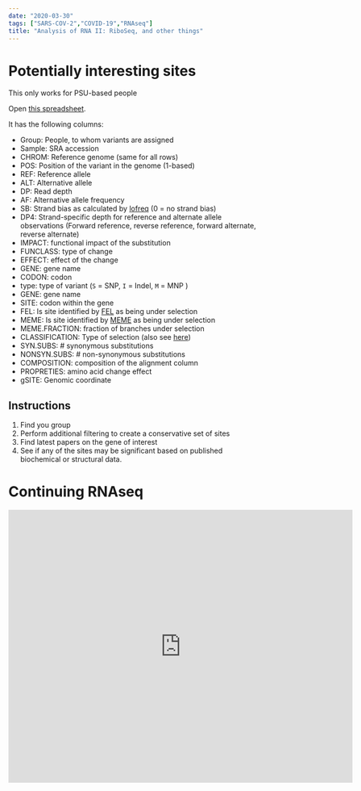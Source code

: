 ```yaml
---
date: "2020-03-30"
tags: ["SARS-COV-2","COVID-19","RNAseq"]
title: "Analysis of RNA II: RiboSeq, and other things"
---
```


# Potentially interesting sites

<div class="alert alert-warning" role="alert">
This only works for PSU-based people
</div>

Open [this spreadsheet](https://docs.google.com/spreadsheets/d/1bp8G68MGqEbuJxROqpjViyZ5YoKWsmyAl0MO3BxOeR8/edit?usp=sharing).

It has the following columns:

 - Group: People, to whom variants are assigned
 - Sample: SRA accession
 - CHROM: Reference genome (same for all rows)
 - POS: Position of the variant in the genome (1-based)
 - REF: Reference allele
 - ALT: Alternative allele
 - DP: Read depth
 - AF: Alternative allele frequency
 - SB: Strand bias as calculated by [lofreq](https://csb5.github.io/lofreq/) (0 = no strand bias)
 - DP4: Strand-specific depth for reference and alternate allele observations (Forward reference, reverse reference, forward alternate, reverse alternate)
 - IMPACT: functional impact of the substitution
 - FUNCLASS: type of change
 - EFFECT: effect of the change
 - GENE: gene name
 - CODON: codon
 - type: type of variant (`S` = SNP, `I` = Indel, `M` = MNP )
 - GENE: gene name
 - SITE: codon within the gene
 - FEL: Is site identified by [FEL](https://stevenweaver.github.io/hyphy-site/methods/selection-methods/#fel) as being under selection
 - MEME: Is site identified by [MEME](https://stevenweaver.github.io/hyphy-site/methods/selection-methods/#meme) as being under selection
 - MEME.FRACTION: fraction of branches under selection
 - CLASSIFICATION: Type of selection (also see [here](https://observablehq.com/@spond/natural-selection-analysis-of-sars-cov-2-covid-19))
 - SYN.SUBS: # synonymous substitutions
 - NONSYN.SUBS: # non-synonymous substitutions
 - COMPOSITION: composition of the alignment column 
 - PROPRETIES: amino acid change effect
 - gSITE: Genomic coordinate 

## Instructions

 1. Find you group
 2. Perform additional filtering to create a conservative set of sites
 3. Find latest papers on the gene of interest
 4. See if any of the sites may be significant based on published biochemical or structural data. 

# Continuing RNAseq

<iframe src="https://docs.google.com/presentation/d/e/2PACX-1vQEFrIAGIGnNO5lDKRfFi6tlUK4ZiEMXqn2TTQ8pKAp_h9h5cqoUBhoCVXCCaeQOVtq_j5r51GFKYfx/embed?start=false&loop=false&delayms=3000" frameborder="0" width="683" height="541" allowfullscreen="true" mozallowfullscreen="true" webkitallowfullscreen="true"></iframe>
